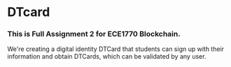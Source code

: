 # DTcard
### This is Full Assignment 2 for ECE1770 Blockchain. 
We're creating a digital identity DTCard that students can sign up with their information and obtain DTCards, which can be validated by any user.
